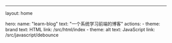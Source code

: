 ---
layout: home

hero:
  name: "learn-blog"
  text: "一个系统学习前端的博客"
  actions:
    - theme: brand
      text: HTML
      link: /src/html/index
    - theme: alt
      text: JavaScript
      link: /src/javascript/debounce

